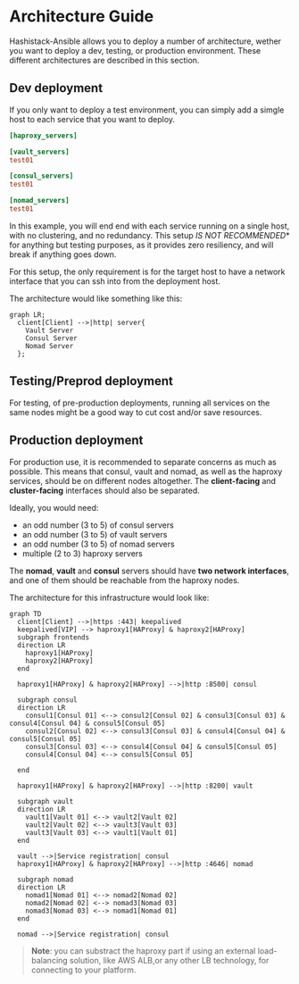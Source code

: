 # Architecture Guide

Hashistack-Ansible allows you to deploy a number of architecture, wether you want to deploy a dev, testing, or production environment. These different architectures are described in this section.

## Dev deployment

If you only want to deploy a test environment, you can simply add a simgle host to each service that you want to deploy.

```ini
[haproxy_servers]

[vault_servers]
test01

[consul_servers]
test01

[nomad_servers]
test01
```

In this example, you will end end with each service running on a single host, with no clustering, and no redundancy. This setup *IS NOT RECOMMENDED** for anything but testing purposes, as it provides zero resiliency, and will break if anything goes down.

For this setup, the only requirement is for the target host to have a network interface that you can ssh into from the deployment host.

The architecture would like something like this:

```mermaid
graph LR;
  client[Client] -->|http| server{
    Vault Server
    Consul Server
    Nomad Server
  };
```

## Testing/Preprod deployment

For testing, of pre-production deployments, running all services on the same nodes might be a good way to cut cost and/or save resources.

## Production deployment

For production use, it is recommended to separate concerns as much as possible. This means that consul, vault and nomad, as well as the haproxy services, should be on different nodes altogether. The **client-facing** and **cluster-facing** interfaces should also be separated.

Ideally, you would need:
  - an odd number (3 to 5) of consul servers
  - an odd number (3 to 5) of vault servers
  - an odd number (3 to 5) of nomad servers
  - multiple (2 to 3) haproxy servers

The **nomad**, **vault** and **consul** servers should have **two network interfaces**, and one of them should be reachable from the haproxy nodes.

The architecture for this infrastructure would look like:

```mermaid
graph TD
  client[Client] -->|https :443| keepalived
  keepalived[VIP] --> haproxy1[HAProxy] & haproxy2[HAProxy]
  subgraph frontends
  direction LR
    haproxy1[HAProxy]
    haproxy2[HAProxy]
  end

  haproxy1[HAProxy] & haproxy2[HAProxy] -->|http :8500| consul

  subgraph consul
  direction LR
    consul1[Consul 01] <--> consul2[Consul 02] & consul3[Consul 03] & consul4[Consul 04] & consul5[Consul 05]
    consul2[Consul 02] <--> consul3[Consul 03] & consul4[Consul 04] & consul5[Consul 05]
    consul3[Consul 03] <--> consul4[Consul 04] & consul5[Consul 05]
    consul4[Consul 04] <--> consul5[Consul 05]

  end

  haproxy1[HAProxy] & haproxy2[HAProxy] -->|http :8200| vault

  subgraph vault
  direction LR
    vault1[Vault 01] <--> vault2[Vault 02]
    vault2[Vault 02] <--> vault3[Vault 03]
    vault3[Vault 03] <--> vault1[Vault 01]
  end

  vault -->|Service registration| consul
  haproxy1[HAProxy] & haproxy2[HAProxy] -->|http :4646| nomad

  subgraph nomad
  direction LR
    nomad1[Nomad 01] <--> nomad2[Nomad 02]
    nomad2[Nomad 02] <--> nomad3[Nomad 03]
    nomad3[Nomad 03] <--> nomad1[Nomad 01]
  end

  nomad -->|Service registration| consul
```
> **Note**: you can substract the haproxy part if using an external load-balancing solution, like AWS ALB,or any other LB technology, for connecting to your platform.